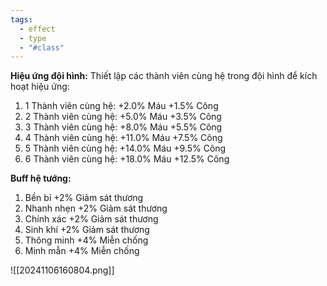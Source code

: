 ```yaml
---
tags:
  - effect
  - type
  - "#class"
---
```

**Hiệu ứng đội hình:** 
Thiết lập các thành viên cùng hệ trong đội hình để kích hoạt hiệu ứng:
1. 1 Thành viên cùng hệ: +2.0% Máu +1.5% Công
2. 2 Thành viên cùng hệ: +5.0% Máu +3.5% Công
3. 3 Thành viên cùng hệ: +8.0% Máu +5.5% Công
4. 4 Thành viên cùng hệ: +11.0% Máu +7.5% Công
5. 5 Thành viên cùng hệ: +14.0% Máu +9.5% Công
6. 6 Thành viên cùng hệ: +18.0% Máu +12.5% Công

**Buff hệ tướng:**
1. Bền bỉ +2% Giảm sát thương
2. Nhanh nhẹn +2% Giảm sát thương
3. Chính xác +2% Giảm sát thương
4. Sinh khí +2% Giảm sát thương
5. Thông minh +4% Miễn chống
6. Minh mẫn +4% Miễn chống

![[20241106160804.png]]